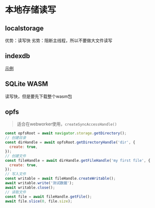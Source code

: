 # 本地存储读写

## localstorage
优势：读写快
劣势：阻断主线程，所以不要做大文件读写

## indexdb
[示例](./indexedDB读写.js)

## SQLite WASM
读写快，但是要先下载整个wasm包


## opfs
> 适合在webworker使用，`createSyncAccessHandle() `

```js
const opfsRoot = await navigator.storage.getDirectory();
// 创建目录
const dirHandle = await opfsRoot.getDirectoryHandle('dir', {
  create: true,
});
// 创建文件
const fileHandle = await dirHandle.getFileHandle('my first file', {
  create: true,
});
// 写入文件
const writable = await fileHandle.createWritable();
await writable.write('测试数据');
await writable.close();
// 读取文件
const file = await fileHandle.getFile();
await file.slice(0, file.size);

```